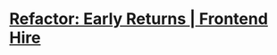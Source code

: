 # [Refactor: Early Returns | Frontend Hire](https://www.frontendhire.com/questions/early-returns-js)


